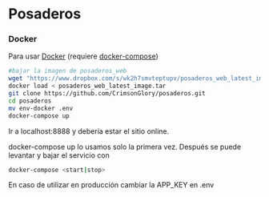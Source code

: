 # Posaderos

### Docker
Para usar [Docker](http://www.docker.com) (requiere [docker-compose](https://docs.docker.com/compose/))
```sh
#bajar la imagen de posaderos_web 
wget "https://www.dropbox.com/s/wk2h7smvteptupv/posaderos_web_latest_image.tar?dl=0" -O posaderos_web_latest_image.tar
docker load < posaderos_web_latest_image.tar 
git clone https://github.com/CrimsonGlory/posaderos.git
cd posaderos
mv env-docker .env
docker-compose up
```
Ir a localhost:8888 y debería estar el sitio online.

docker-compose up lo usamos solo la primera vez. Después se puede levantar y bajar el servicio con 
```sh
docker-compose <start|stop>
```
En caso de utilizar en producción cambiar la APP_KEY en .env
